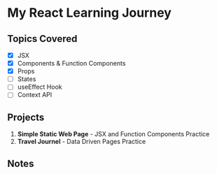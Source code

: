 # My React Learning Journey

## Topics Covered

- [x] JSX
- [x] Components & Function Components
- [x] Props
- [ ] States
- [ ] useEffect Hook
- [ ] Context API

## Projects

1. **Simple Static Web Page** - JSX and Function Components Practice
2. **Travel Journel** - Data Driven Pages Practice

## Notes
